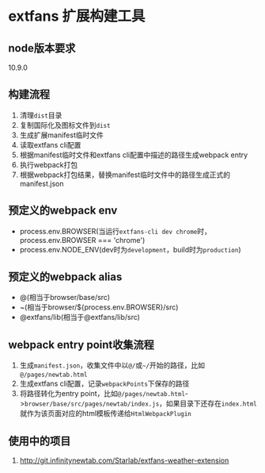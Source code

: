 # extfans 扩展构建工具

## node版本要求
10.9.0

## 构建流程
1. 清理`dist`目录
2. 复制国际化及图标文件到`dist`
3. 生成扩展manifest临时文件
4. 读取extfans cli配置
5. 根据manifest临时文件和extfans cli配置中描述的路径生成webpack entry
6. 执行webpack打包
7. 根据webpack打包结果，替换manifest临时文件中的路径生成正式的manifest.json

## 预定义的webpack env
* process.env.BROWSER(当运行`extfans-cli dev chrome`时，process.env.BROWSER === 'chrome')
* process.env.NODE_ENV(dev时为`development`，build时为`production`)

## 预定义的webpack alias
* @(相当于browser/base/src)
* ~(相当于browser/${process.env.BROWSER}/src)
* @extfans/lib(相当于@extfans/lib/src)

## webpack entry point收集流程
1. 生成`manifest.json`，收集文件中以`@/`或`~/`开始的路径，比如`@/pages/newtab.html`
2. 生成extfans cli配置，记录`webpackPoints`下保存的路径
3. 将路径转化为entry point，比如`@/pages/newtab.html`->`browser/base/src/pages/newtab/index.js`，如果目录下还存在`index.html`就作为该页面对应的html模板传递给`HtmlWebpackPlugin`

## 使用中的项目
1. http://git.infinitynewtab.com/Starlab/extfans-weather-extension
